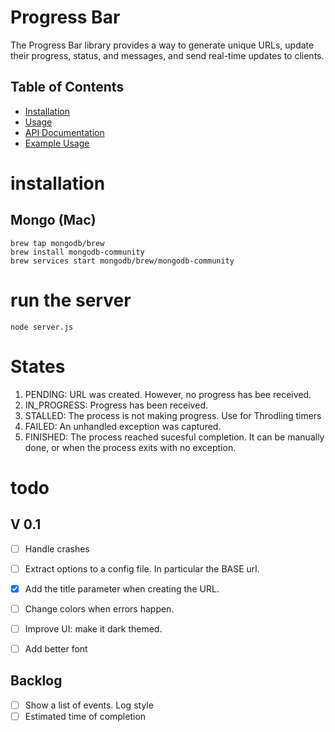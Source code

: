 # Progress Bar

The Progress Bar library provides a way to generate unique URLs, update their progress, status, and messages, and send real-time updates to clients.

## Table of Contents

- [Installation](#installation)
- [Usage](#usage)
- [API Documentation](#api-documentation)
- [Example Usage](#example-usage)


# installation

## Mongo (Mac)
```
brew tap mongodb/brew
brew install mongodb-community
brew services start mongodb/brew/mongodb-community
```

# run the server

```
node server.js
```

# States

1. PENDING: URL was created. However, no progress has bee received. 
2. IN_PROGRESS: Progress has been received. 
3. STALLED: The process is not making progress. Use for Throdling timers 
4. FAILED: An unhandled exception was captured. 
5. FINISHED: The process reached sucesful completion. It can be manually done, or when the process exits with no exception. 


# todo
## V 0.1
- [ ] Handle crashes
- [ ] Extract options to a config file.  In particular the BASE url.
- [X] Add the title parameter when creating the URL.
- [ ] Change colors when errors happen.
- [ ] Improve UI: make it dark themed. 
- [ ] Add better font


## Backlog
- [ ] Show a list of events. Log style
- [ ] Estimated time of completion
